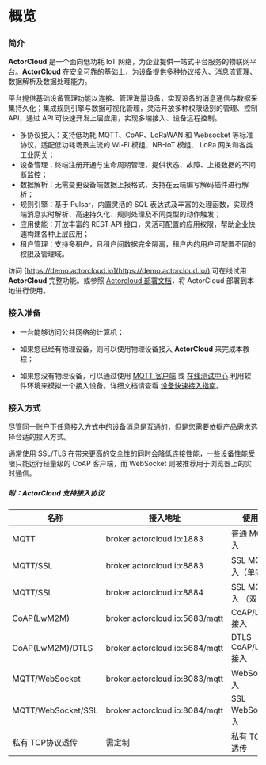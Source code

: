 # 概览

### 简介

**ActorCloud** 是一个面向低功耗 IoT 网络，为企业提供一站式平台服务的物联网平台。**ActorCloud** 在安全可靠的基础上，为设备提供多种协议接入、消息流管理、数据解析及数据处理能力。

平台提供基础设备管理功能以连接、管理海量设备，实现设备的消息通信与数据采集持久化；集成规则引擎与数据可视化管理，灵活开放多种权限级别的管理、控制 API，通过 API 可快速开发上层应用，实现多端接入、设备远程控制。

- 多协议接入：支持低功耗 MQTT、CoAP、LoRaWAN 和 Websocket 等标准协议，适配低功耗场景主流的 Wi-Fi 模组、NB-IoT 模组、 LoRa 网关和各类工业网关；
- 设备管理：终端注册开通与生命周期管理，提供状态、故障、上报数据的不间断监控；
- 数据解析：无需变更设备端数据上报格式，支持在云端编写解码插件进行解析；
- 规则引擎：基于 Pulsar，内置灵活的 SQL 表达式及丰富的处理函数，实现终端消息实时解析、高速持久化、规则处理及不同类型的动作触发；
- 应用使能：开放丰富的 REST API 接口，灵活可配置的应用权限，帮助企业快速构建各种上层应用；
- 租户管理：支持多租户，且租户间数据完全隔离，租户内的用户可配置不同的权限及管理域。


访问 [https://demo.actorcloud.io](https://demo.actorcloud.io/) 可在线试用 **ActorCloud** 完整功能。或参照 [Actorcloud 部署文档](./installation/base.md)，将 ActorCloud 部署到本地进行使用。


### 接入准备

  - 一台能够访问公共网络的计算机；

  - 如果您已经有物理设备，则可以使用物理设备接入 **ActorCloud** 来完成本教程；

  - 如果您没有物理设备，可以通过使用 [MQTT 客户端](https://developer.emqx.io/sdk_tools?category=MQTT_Clients) 或 [在线测试中心](https://demo.actorcloud.io/mqtt_client) 利用软件环境来模拟一个接入设备。详细文档请查看 [设备快速接入指南](./access_guide/notice.md)。


### 接入方式

尽管同一账户下任意接入方式中的设备消息是互通的，但是您需要依据产品需求选择合适的接入方式。

通常使用 SSL/TLS 在带来更高的安全性的同时会降低连接性能，一些设备性能受限只能运行轻量级的 CoAP 客户端，而 WebSocket 则被推荐用于浏览器上的实时通信。


##### 附：**ActorCloud** 支持接入协议

| 名称  | 接入地址 | 使用说明 |
| ------- | ------- | ----|
| MQTT  | broker.actorcloud.io:1883 | 普通 MQTT 接入 |
| MQTT/SSL  | broker.actorcloud.io:8883 | SSL MQTT 接入（单向认证） |
| MQTT/SSL  | broker.actorcloud.io:8884 | SSL MQTT 接入 （双向认证）|
| CoAP(LwM2M)  | broker.actorcloud.io:5683/mqtt | CoAP/LwM2M 接入 |
| CoAP(LwM2M)/DTLS  | broker.actorcloud.io:5684/mqtt | DTLS CoAP/LwM2M 接入 |
| MQTT/WebSocket  | broker.actorcloud.io:8083/mqtt | WebSocket 接入 |
| MQTT/WebSocket/SSL  | broker.actorcloud.io:8084/mqtt | SSL WebSocket 接入 |
| 私有 TCP协议透传 | 需定制 | 私有 TCP协议透传 |

